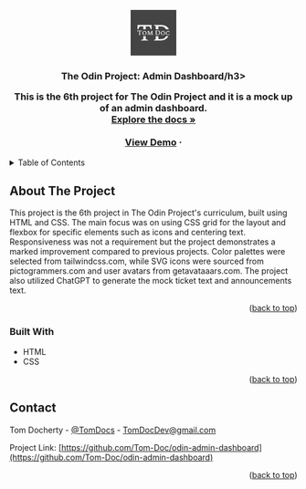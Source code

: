 <!-- PROJECT SHIELDS -->
<!--
*** I'm using markdown "reference style" links for readability.
*** Reference links are enclosed in brackets [ ] instead of parentheses ( ).
*** See the bottom of this document for the declaration of the reference variables
*** for contributors-url, forks-url, etc. This is an optional, concise syntax you may use.
*** https://www.markdownguide.org/basic-syntax/#reference-style-links
-->
<!-- [![Contributors][contributors-shield]][contributors-url]
[![Forks][forks-shield]][forks-url]
[![Stargazers][stars-shield]][stars-url]
[![Issues][issues-shield]][issues-url]
[![MIT License][license-shield]][license-url]
[![LinkedIn][linkedin-shield]][linkedin-url] -->



<!-- PROJECT LOGO -->
<br />
<div align="center">
  <a href="#">
    <img src="./icons/logo-color.png" alt="Logo" width="80" height="80">
  </a>

<h3 align="center">The Odin Project: Admin Dashboard/h3>

  <p align="center">
    This is the 6th project for The Odin Project and it is a mock up of an admin dashboard.
    <br />
    <a href="https://github.com/Tom-Doc/odin-admin-dashboard"><strong>Explore the docs »</strong></a>
    <br />
    <br />
    <a href="https://tom-doc.github.io/odin-admin-dashboard">View Demo</a>
    ·
    <!-- <a href="https://github.com/github_username/repo_name/issues">Report Bug</a>
    ·
    <a href="https://github.com/github_username/repo_name/issues">Request Feature</a> -->
  </p>
</div>



<!-- TABLE OF CONTENTS -->
<details>
  <summary>Table of Contents</summary>
  <ol>
    <li>
      <a href="#about-the-project">About The Project</a>
      <ul>
        <li><a href="#built-with">Built With</a></li>
      </ul>
    </li>
    <li>
      <!-- <a href="#getting-started">Getting Started</a>
      <ul>
        <li><a href="#prerequisites">Prerequisites</a></li>
        <li><a href="#installation">Installation</a></li>
      </ul> -->
    </li>
    <!-- <li><a href="#usage">Usage</a></li>
    <li><a href="#roadmap">Roadmap</a></li>
    <li><a href="#contributing">Contributing</a></li>
    <li><a href="#license">License</a></li> -->
    <li><a href="#contact">Contact</a></li>
    <!-- <li><a href="#acknowledgments">Acknowledgments</a></li> -->
  </ol>
</details>



<!-- ABOUT THE PROJECT -->
## About The Project

<!-- [![Product Name Screen Shot][product-screenshot]](./imgs/Screenshot.png) -->

This project is the 6th project in The Odin Project's curriculum, built using HTML and CSS. The main focus was on using CSS grid for the layout and flexbox for specific elements such as icons and centering text. Responsiveness was not a requirement but the project demonstrates a marked improvement compared to previous projects. Color palettes were selected from tailwindcss.com, while SVG icons were sourced from pictogrammers.com and user avatars from getavataaars.com. The project also utilized ChatGPT to generate the mock ticket text and announcements text.

<p align="right">(<a href="#readme-top">back to top</a>)</p>



### Built With

<!-- * [![Next][Next.js]][Next-url]
* [![React][React.js]][React-url]
* [![Vue][Vue.js]][Vue-url]
* [![Angular][Angular.io]][Angular-url]
* [![Svelte][Svelte.dev]][Svelte-url]
* [![Laravel][Laravel.com]][Laravel-url]
* [![Bootstrap][Bootstrap.com]][Bootstrap-url]
* [![JQuery][JQuery.com]][JQuery-url] -->
* HTML
* CSS
<!-- * Javascript -->

<p align="right">(<a href="#readme-top">back to top</a>)</p>



<!-- CONTACT -->
## Contact

Tom Docherty - [@TomDocs](https://twitter.com/TomDocs) - TomDocDev@gmail.com

Project Link: [https://github.com/Tom-Doc/odin-admin-dashboard](https://github.com/Tom-Doc/odin-admin-dashboard)

<p align="right">(<a href="#readme-top">back to top</a>)</p>